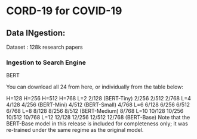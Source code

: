# CORD-19 for COVID-19

## Data INgestion:
Dataset : 128k research papers

### Ingestion to Search Engine





BERT

You can download all 24 from here, or individually from the table below:

H=128	H=256	H=512	H=768
L=2	2/128 (BERT-Tiny)	2/256	2/512	2/768
L=4	4/128	4/256 (BERT-Mini)	4/512 (BERT-Small)	4/768
L=6	6/128	6/256	6/512	6/768
L=8	8/128	8/256	8/512 (BERT-Medium)	8/768
L=10	10/128	10/256	10/512	10/768
L=12	12/128	12/256	12/512	12/768 (BERT-Base)
Note that the BERT-Base model in this release is included for completeness only; it was re-trained under the same regime as the original model.
